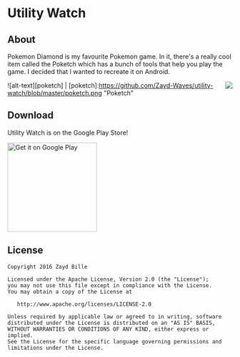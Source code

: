 # Utility Watch

## About
Pokemon Diamond is my favourite Pokemon game. In it, there's a really cool item called the Poketch which has a bunch of tools that help you play the game. I decided that I wanted to recreate it on Android.

<img style="float: right;" src="https://raw.githubusercontent.com/Zayd-Waves/utility-watch/master/poketch.png">

![alt-text][poketch]
| [poketch]:https://github.com/Zayd-Waves/utility-watch/blob/master/poketch.png "Poketch"

## Download 
Utility Watch is on the Google Play Store!

<a href='https://play.google.com/store/apps/details?id=me.zaydbille.utilitywatch&utm_source=global_co&utm_medium=prtnr&utm_content=Mar2515&utm_campaign=PartBadge&pcampaignid=MKT-Other-global-all-co-prtnr-py-PartBadge-Mar2515-1'><img alt='Get it on Google Play' src='https://play.google.com/intl/en_us/badges/images/generic/en_badge_web_generic.png' width='200'/></a>

## License
    Copyright 2016 Zayd Bille

    Licensed under the Apache License, Version 2.0 (the "License");
    you may not use this file except in compliance with the License.
    You may obtain a copy of the License at

       http://www.apache.org/licenses/LICENSE-2.0

    Unless required by applicable law or agreed to in writing, software
    distributed under the License is distributed on an "AS IS" BASIS,
    WITHOUT WARRANTIES OR CONDITIONS OF ANY KIND, either express or implied.
    See the License for the specific language governing permissions and
    limitations under the License.
